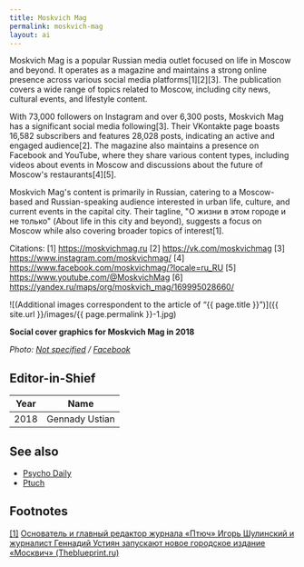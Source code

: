 ```yaml
---
title: Moskvich Mag
permalink: moskvich-mag
layout: ai
---
```


Moskvich Mag is a popular Russian media outlet focused on life in Moscow and beyond. It operates as a magazine and maintains a strong online presence across various social media platforms[1][2][3]. The publication covers a wide range of topics related to Moscow, including city news, cultural events, and lifestyle content.

With 73,000 followers on Instagram and over 6,300 posts, Moskvich Mag has a significant social media following[3]. Their VKontakte page boasts 16,582 subscribers and features 28,028 posts, indicating an active and engaged audience[2]. The magazine also maintains a presence on Facebook and YouTube, where they share various content types, including videos about events in Moscow and discussions about the future of Moscow's restaurants[4][5].

Moskvich Mag's content is primarily in Russian, catering to a Moscow-based and Russian-speaking audience interested in urban life, culture, and current events in the capital city. Their tagline, "О жизни в этом городе и не только" (About life in this city and beyond), suggests a focus on Moscow while also covering broader topics of interest[1].

Citations:
[1] https://moskvichmag.ru
[2] https://vk.com/moskvichmag
[3] https://www.instagram.com/moskvichmag/
[4] https://www.facebook.com/moskvichmag/?locale=ru_RU
[5] https://www.youtube.com/@MoskvichMag
[6] https://yandex.ru/maps/org/moskvich_mag/169995028660/

![(Additional images correspondent to the article of “{{ page.title }}”)]({{ site.url }}/images/{{ page.permalink }}-1.jpg)

**Social cover graphics for Moskvich Mag in 2018**

*Photo: [Not specified](index) / [Facebook](https://www.facebook.com/moskvichmag/)*

## Editor-in-Shief

|Year|Name|
|-|-|
|2018|Gennady Ustian|

## See also

+ [Psycho Daily](psycho-daily)
+ [Ptuch](ptuch)

## Footnotes

[[1]](#a1) <span id="f1"></span> [Основатель и главный редактор журнала «Птюч» Игорь Шулинский и журналист Геннадий Устиян запускают новое городское издание «Москвич» (Theblueprint.ru)](https://theblueprint.ru/career/7730)
